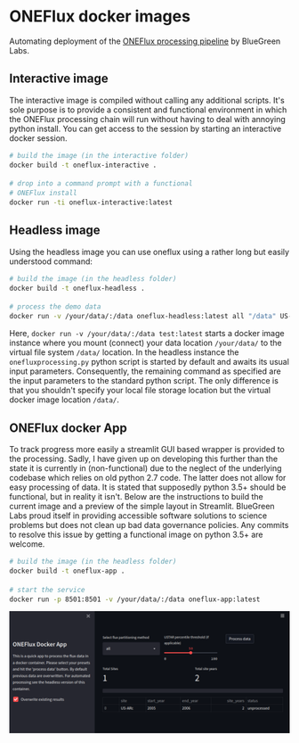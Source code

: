 # ONEFlux docker images

Automating deployment of the [ONEFlux processing pipeline](https://github.com/fluxnet/ONEFlux) by BlueGreen Labs.

## Interactive image

The interactive image is compiled without calling any additional scripts. It's
sole purpose is to provide a consistent and functional environment in which
the ONEFlux processing chain will run without having to deal with annoying
python install. You can get access to the session by starting an interactive
docker session.

```bash
# build the image (in the interactive folder)
docker build -t oneflux-interactive .

# drop into a command prompt with a functional
# ONEFlux install
docker run -ti oneflux-interactive:latest
```

## Headless image

Using the headless image you can use oneflux using a rather long but easily
understood command:

```bash
# build the image (in the headless folder)
docker build -t oneflux-headless .

# process the demo data
docker run -v /your/data/:/data oneflux-headless:latest all "/data" US-ARc "US-ARc_sample_input" 2005 2006 -l fluxnet_pipeline_US-ARc.log --mcr /opt/mcr/v94/ --recint hh
```

Here, `docker run -v /your/data/:/data test:latest` starts a docker
image instance where you mount (connect) your data location `/your/data/` to
the virtual file system `/data/` location. In the headless instance the
`onefluxprocessing.py` python script is started by default and awaits its
usual input parameters. Consequently, the remaining command as specified
are the input parameters to the standard python script. The only difference is
that you shouldn't specify your local file storage location but the virtual
docker image location `/data/`.

## ONEFlux docker App

To track progress more easily a streamlit GUI based wrapper is provided to 
the processing. Sadly, I have given up on developing this further than the state
it is currently in (non-functional) due to the neglect of the underlying
codebase which relies on old python 2.7 code. The latter does not allow for
easy processing of data. It is stated that supposedly python 3.5+ should be
functional, but in reality it isn't. Below are the instructions to build the
current image and a preview of the simple layout in Streamlit. BlueGreen Labs
proud itself in providing accessible software solutions to science problems
but does not clean up bad data governance policies. Any commits to resolve this
issue by getting a functional image on python 3.5+ are welcome.

```bash
# build the image (in the headless folder)
docker build -t oneflux-app .

# start the service
docker run -p 8501:8501 -v /your/data/:/data oneflux-app:latest
```

![](oneflux.png)

